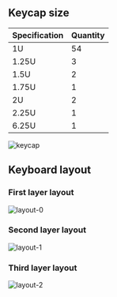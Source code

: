 ## Keycap size

| Specification | Quantity |
| ------------- | -------- |
| 1U            | 54       |
| 1.25U         | 3        |
| 1.5U          | 2        |
| 1.75U         | 1        |
| 2U            | 2        |
| 2.25U         | 1        |
| 6.25U         | 1        |

![keycap](https://github.com/longnald/corin/raw/main/layout/keycap/keycap.png)

## Keyboard layout

### First layer layout

![layout-0](https://github.com/longnald/corin/raw/main/layout/level-0/layout-0.png)

### Second layer layout

![layout-1](https://github.com/longnald/corin/raw/main/layout/level-1/layout-1.png)

### Third layer layout

![layout-2](https://github.com/longnald/corin/raw/main/layout/level-2/layout-2.png)
